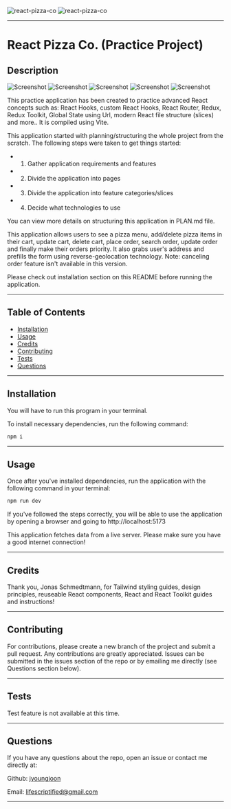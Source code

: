 ![react-pizza-co](https://img.shields.io/github/languages/count/jyoungjoon/react-pizza-co) ![react-pizza-co](https://img.shields.io/github/languages/top/jyoungjoon/react-pizza-co)

---

# React Pizza Co. (Practice Project)

## Description

![Screenshot](./public/screenshot1.png)
![Screenshot](./public/screenshot2.png)
![Screenshot](./public/screenshot3.png)
![Screenshot](./public/screenshot4.png)
![Screenshot](./public/screenshot5.png)

This practice application has been created to practice advanced React concepts such as: React Hooks, custom React Hooks, React Router, Redux, Redux Toolkit, Global State using Url, modern React file structure (slices) and more.. It is compiled using Vite.

This application started with planning/structuring the whole project from the scratch. The following steps were taken to get things started:

- 1. Gather application requirements and features
- 2. Divide the application into pages
- 3. Divide the application into feature categories/slices
- 4. Decide what technologies to use

You can view more details on structuring this application in PLAN.md file.

This application allows users to see a pizza menu, add/delete pizza items in their cart, update cart, delete cart, place order, search order, update order and finally make their orders priority. It also grabs user's address and prefills the form using reverse-geolocation technology. Note: canceling order feature isn't available in this version.

Please check out installation section on this README before running the application.

---

## Table of Contents

- [Installation](#installation)
- [Usage](#usage)
- [Credits](#credits)
- [Contributing](#contributing)
- [Tests](#tests)
- [Questions](#questions)

---

## Installation

You will have to run this program in your terminal.

To install necessary dependencies, run the following command:

```bash
npm i
```

---

## Usage

Once after you've installed dependencies, run the application with the following command in your terminal:

```bash
npm run dev
```

If you've followed the steps correctly, you will be able to use the application by opening a browser and going to http://localhost:5173

This application fetches data from a live server. Please make sure you have a good internet connection!

---

## Credits

Thank you, Jonas Schmedtmann, for Tailwind styling guides, design principles, reuseable React components, React and React Toolkit guides and instructions!

---

## Contributing

For contributions, please create a new branch of the project and submit a pull request. Any contributions are greatly appreciated. Issues can be submitted in the issues section of the repo or by emailing me directly (see Questions section below).

---

## Tests

Test feature is not available at this time.

---

## Questions

If you have any questions about the repo, open an issue or contact me directly at:

Github: [jyoungjoon](https://github.com/jyoungjoon)

Email: lifescriptified@gmail.com

---
